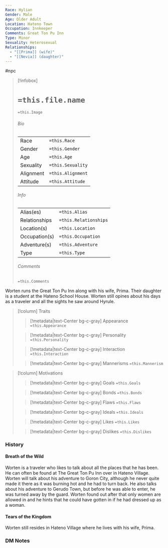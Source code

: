 ```yaml
---
Race: Hylian
Gender: Male
Age: Older Adult
Location: Hateno Town
Occupation: Innkeeper
Comments: Great Ton Pu Inn
Type: Minor
Sexuality: Heterosexual
Relationships:
  - "[[Prima]] (wife)"
  - "[[Nevia]] (daughter)"
---
```

#npc 

> [!infobox]
> # `=this.file.name`
> `=this.Image`
> ###### Bio
> |  |  |
> | ---- | ---- |
> | Race | `=this.Race` |
> | Gender | `=this.Gender` |
> | Age | `=this.Age` |
> | Sexuality | `=this.Sexuality` |
> | Alignment | `=this.Alignment` |
> | Attitude | `=this.Attitude` |
> ###### Info
> |  |  |
> | ---- | ---- |
> | Alias(es) | `=this.Alias` |
> | Relationships | `=this.Relationships` |
> | Location(s) | `=this.Location` |
> | Occupation(s) | `=this.Occupation` |
> | Adventure(s) | `=this.Adventure` |
> | Type | `=this.Type` |
> ###### Comments
> `=this.Comments`


Worten runs the Great Ton Pu Inn along with his wife, Prima. Their daughter is a student at the Hateno School House. Worten still opines about his days as a traveler and all the sights he saw around Hyrule.


> [!column] Traits
>> [!metadata|text-Center bg-c-gray] Appearance
>> `=this.Appearance`
>
>> [!metadata|text-Center bg-c-gray] Personality
>> `=this.Personality`
>
>> [!metadata|text-Center bg-c-gray] Interaction
>> `=this.Interaction`
>
>> [!metadata|text-Center bg-c-gray] Mannerisms
>> `=this.Mannerism`
>

> [!column] Motivations
>> [!metadata|text-Center bg-c-gray] Goals
>> `=this.Goals`
>
>> [!metadata|text-Center bg-c-gray] Bonds
>> `=this.Bonds`
>
>> [!metadata|text-Center bg-c-gray] Flaws
>> `=this.Flaws`
>
>> [!metadata|text-Center bg-c-gray] Ideals
>> `=this.Ideals`
>
>> [!metadata|text-Center bg-c-gray] Likes
>> `=this.Likes`
>
>> [!metadata|text-Center bg-c-gray] Dislikes
>> `=this.Dislikes`
>

### History

#### Breath of the Wild

Worten is a traveler who likes to talk about all the places that he has been. He can often be found at The Great Ton Pu Inn over in Hateno Village. Worten will talk about his adventure to Goron City, although he never quite made it there as it was burning hot and he had to turn back. He also talks about his adventure to Gerudo Town, but before he was able to enter, he was turned away by the guard. Worten found out after that only women are allowed in and he hints that he could have gotten in if he had dressed up as a woman.

#### Tears of the Kingdom

Worten still resides in Hateno Village where he lives with his wife, Prima.

### DM Notes


